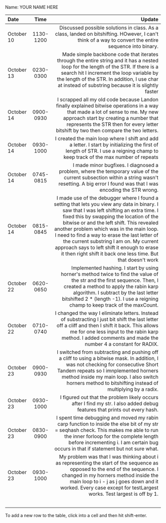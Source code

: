 Name: YOUR NAME HERE

| Date       |   Time    |                                                                                                                                                                                                                                                                                                                                                                                                                                                                                   Update |
|:-----------|:---------:|-----------------------------------------------------------------------------------------------------------------------------------------------------------------------------------------------------------------------------------------------------------------------------------------------------------------------------------------------------------------------------------------------------------------------------------------------------------------------------------------:|
| October 10 | 1130-1200 |                                                                                                                                                                                                                                                                                                                                    Discussed possible solutions in class. As a class, landed on bitshifting. HOwever, I can't think of a way to convert the entire sequence into binary. |
| October 13 | 0230-0300 |                                                                                                                                                                                                     Made simple backbone code that iterates through the entire string and it has a nested loop for the length of the STR. If there is a search hit I increment the loop variable by the length of the STR. In addition, I use char at instead of substring because it is slightly faster |
| October 14 | 0900-0930 |                                                                                                                                                                                                                           I scrapped all my old code because Landon finally explained bitwise operations in a way that made a lot of sense to me. My new approach start by creating a number that represents the STR then for every letter bitshift by two then compare the two letters. |
| October 14 | 0930-1000 |                                                                                                                                                                                                                                                                                                            I created the main loop where I shift and add a letter. I start by initializing the first of length of STR. I use a reigning champ to keep track of the max number of repeats |
| October 14 | 0745-0815 |                                                                                                                                                                                                                                                                                           I made minor bugfixes. I diagnosed a problem, where the temporary value of the current subsection within a string wasn't resetting. A big error I found was that I was encoding the STR wrong. |
| October 14 | 0815-0845 | I made use of the debugger where I found a setting that lets you view any data in binary. I saw that I was left shifting an extra time. I fixed this by swapping the location of the bitwise or and the left shift. This revealed another problem which was in the main loop. I need to find a way to erase the last letter of the current substring I am on. My current approach says to left shift it enough to erase it then right shift it back one less time. But that doesn't work |
| October 22 | 0620-0650 |                                                                                                                                                                                             Implemented hashing. I start by using horner's method twice to find the value of the str and the first sequence. Then, I created a method to apply the rabin karp algorithm. I subtract by the last letter bitshifted 2 * (length -1). I use a reigning champ to keep track of the maxCount. |
| October 22 | 0710-0740 |                                                                                                                                                                                                                           I changed the way I eliminate letters. Instead of substracting I just bit shift the last letter off a cliff and then I shift it back. This allows me for one less input to the rabin karp method. I added comments and made the number 4 a constant for RADIX. |
| October 23 | 0900-0930 |                                                                                                                                                                                                   I switched from subtracting and pushing off a cliff to using a bitwise mask. In addition, I was not checking for consecutive Short Tandem repeats so I imnplemented horners method inside my main loop. I also switch horners method to bitshifting instead of multiplying by a radix. |
| October 23 | 0930-1000 |                                                                                                                                                                                                                                                                                                                                                                I figured out that the problem likely occurs after I find my str. I also added debug features that prints out every hash. |
| October 23 | 0830-0900 |                                                                                                                                                                                                                     I spent time debugging and moved my rabin carp function to inside the else bit of my str = seqhash check. This makes me able to run the inner forloop for the complete length before incrementing i. I am certain bug occurs in that if statement but not sure what. |
| October 23 | 0930-1000 |                                                                                                                                                                                                My problem was that I was thinking about i as representing the start of the sequence as opposed to the end of the sequence. I changed in my horners method inside the main loop to i - j as j goes down and it worked. Every case except for testLargest works. Test largest is off by 1. |
|            |           |                                                                                                                                                                                                                                                                                                                                                                                                                                                                                          |
|            |           |                                                                                                                                                                                                                                                                                                                                                                                                                                                                                          |
|            |           |                                                                                                                                                                                                                                                                                                                                                                                                                                                                                          |
|            |           |                                                                                                                                                                                                                                                                                                                                                                                                                                                                                          |
|            |           |                                                                                                                                                                                                                                                                                                                                                                                                                                                                                          |


To add a new row to the table, click into a cell and then hit shift-enter.